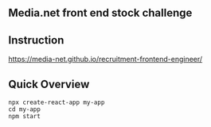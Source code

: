## Media.net front end stock challenge

## Instruction
https://media-net.github.io/recruitment-frontend-engineer/

## Quick Overview

```node
npx create-react-app my-app
cd my-app
npm start
```
